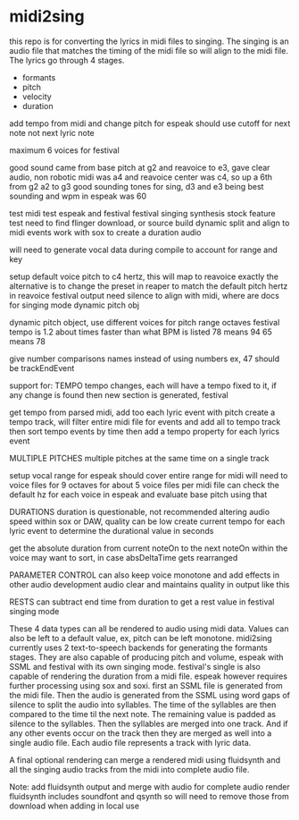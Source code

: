 # midi2sing

this repo is for converting the lyrics in midi files to singing.
The singing is an audio file that matches the timing of the midi file
so will align to the midi file.
The lyrics go through 4 stages.
- formants
- pitch
- velocity
- duration


add tempo from midi and change pitch for espeak
should use cutoff for next note not next lyric note

maximum 6 voices for festival

good sound came from base pitch at g2
and reavoice to e3, gave clear audio, non robotic
midi was a4 and reavoice center was c4, so up a 6th from g2
a2 to g3 good sounding tones for sing, d3 and e3 being best sounding 
and wpm in espeak was 60

test midi
test espeak and festival
festival singing synthesis stock feature test
need to find flinger download, or source build
dynamic split and align to midi events
work with sox to create a duration audio

will need to generate vocal data during compile to account for range and key


setup default voice pitch to c4 hertz, this will map to reavoice exactly
the alternative is to change the preset in reaper to match the default pitch hertz in reavoice
festival output need silence to align with midi, where are docs for singing mode
dynamic pitch obj


dynamic pitch object, use different voices for pitch range octaves
festival tempo is 1.2 about times faster than what BPM is listed
78 means 94
65 means 78 

give number comparisons names instead of using numbers
ex, 47 should be trackEndEvent

support for:
TEMPO
tempo changes, each will have a tempo fixed to it, 
if any change is found then new section is generated, festival

get tempo from parsed midi, add too each lyric event with pitch
create a tempo track, will filter entire midi file for events and add all to tempo track
then sort tempo events by time
then add a tempo property for each lyrics event


MULTIPLE PITCHES
multiple pitches at the same time on a single track

setup vocal range for espeak should cover entire range for midi
will need to voice files for 9 octaves for about 5 voice files per midi file
can check the default hz for each voice in espeak and evaluate base pitch using that


DURATIONS
duration is questionable, not recommended altering audio speed within sox or DAW, quality can be low
create current tempo for each lyric event to determine the durational value in seconds


get the absolute duration from current noteOn to the next noteOn within the voice
may want to sort, in case absDeltaTime gets rearranged


PARAMETER CONTROL
can also keep voice monotone and add effects in other audio development
audio clear and maintains quality in output like this


RESTS
can subtract end time from duration to get a rest value in festival singing mode














These 4 data types can all be rendered to audio using midi data.
Values can also be left to a default value, ex, pitch can be left monotone.
midi2sing currently uses 2 text-to-speech backends for generating the formants stages.
They are also capable of producing pitch and volume, 
espeak with SSML and festival with its own singing mode.
festival's single is also capable of rendering the duration from a midi file.
espeak however requires further processing using sox and soxi.
first an SSML file is generated from the midi file.
Then the audio is generated from the SSML
using word gaps of silence to split the audio into syllables.
The time of the syllables are then compared to the time til the next note.
The remaining value is padded as silence to the syllables.
Then the syllables are merged into one track.
And if any other events occur on the track then they are merged as well into a single audio file.
Each audio file represents a track with lyric data.

A final optional rendering can merge a rendered midi using fluidsynth
and all the singing audio tracks from the midi
into complete audio file.

Note:
add fluidsynth output and merge with audio for complete audio render
fluidsynth includes soundfont and qsynth 
so will need to remove those from download when adding in local use



